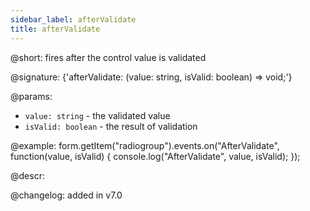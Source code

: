 ```yaml
---
sidebar_label: afterValidate
title: afterValidate
---          
```


@short: fires after the control value is validated
 
@signature: {'afterValidate: (value: string, isValid: boolean) => void;'}

@params:
- `value: string` - the validated value
- `isValid: boolean` - the result of validation

@example:
form.getItem("radiogroup").events.on("AfterValidate", function(value, isValid) {
    console.log("AfterValidate", value, isValid);
});

@descr:

@changelog: added in v7.0
